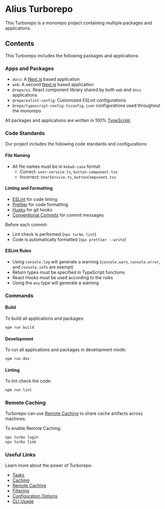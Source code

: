 # Alius Turborepo

This Turborepo is a monorepo project containing multiple packages and applications.

## Contents

This Turborepo includes the following packages and applications:

### Apps and Packages

- `docs`: A [Next.js](https://nextjs.org/) based application
- `web`: A second [Next.js](https://nextjs.org/) based application
- `@repo/ui`: React component library shared by both `web` and `docs` applications
- `@repo/eslint-config`: Customized ESLint configurations
- `@repo/typescript-config`: `tsconfig.json` configurations used throughout the monorepo

All packages and applications are written in 100% [TypeScript](https://www.typescriptlang.org/).

### Code Standards

Our project includes the following code standards and configurations:

#### File Naming

- All file names must be in `kebab-case` format
  - Correct: `user-service.ts`, `button-component.tsx`
  - Incorrect: `UserService.ts`, `buttonComponent.tsx`

#### Linting and Formatting

- [ESLint](https://eslint.org/) for code linting
- [Prettier](https://prettier.io) for code formatting
- [Husky](https://typicode.github.io/husky/) for git hooks
- [Conventional Commits](https://www.conventionalcommits.org/) for commit messages

Before each commit:

- Lint check is performed (`npx turbo lint`)
- Code is automatically formatted (`npx prettier --write`)

#### ESLint Rules

- Using `console.log` will generate a warning (`console.warn`, `console.error`, and `console.info` are exempt)
- Return types must be specified in TypeScript functions
- React Hooks must be used according to the rules
- Using the `any` type will generate a warning

### Commands

#### Build

To build all applications and packages:

```sh
npm run build
```

#### Development

To run all applications and packages in development mode:

```sh
npm run dev
```

#### Linting

To lint check the code:

```sh
npm run lint
```

### Remote Caching

Turborepo can use [Remote Caching](https://turbo.build/docs/core-concepts/remote-caching) to share cache artifacts across machines.

To enable Remote Caching:

```sh
npx turbo login
npx turbo link
```

### Useful Links

Learn more about the power of Turborepo:

- [Tasks](https://turbo.build/docs/core-concepts/monorepos/running-tasks)
- [Caching](https://turbo.build/docs/core-concepts/caching)
- [Remote Caching](https://turbo.build/docs/core-concepts/remote-caching)
- [Filtering](https://turbo.build/docs/core-concepts/monorepos/filtering)
- [Configuration Options](https://turbo.build/docs/reference/configuration)
- [CLI Usage](https://turbo.build/docs/reference/command-line-reference)
